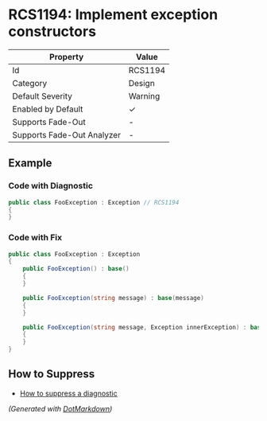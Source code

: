 # RCS1194: Implement exception constructors

| Property                    | Value    |
| --------------------------- | -------- |
| Id                          | RCS1194  |
| Category                    | Design   |
| Default Severity            | Warning  |
| Enabled by Default          | &#x2713; |
| Supports Fade\-Out          | \-       |
| Supports Fade\-Out Analyzer | \-       |

## Example

### Code with Diagnostic

```csharp
public class FooException : Exception // RCS1194
{
}
```

### Code with Fix

```csharp
public class FooException : Exception
{
    public FooException() : base()
    {
    }

    public FooException(string message) : base(message)
    {
    }

    public FooException(string message, Exception innerException) : base(message, innerException)
    {
    }
}
```

## How to Suppress

* [How to suppress a diagnostic](../HowToConfigureAnalyzers#how-to-suppress-a-diagnostic)

*\(Generated with [DotMarkdown](http://github.com/JosefPihrt/DotMarkdown)\)*